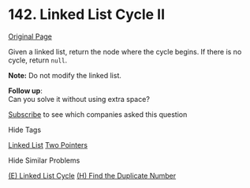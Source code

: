# 142. Linked List Cycle II

[Original Page](https://leetcode.com/problems/linked-list-cycle-ii/)

Given a linked list, return the node where the cycle begins. If there is no cycle, return `null`.

**Note:** Do not modify the linked list.

**Follow up**:  
Can you solve it without using extra space?

<div>

[Subscribe](/subscribe/) to see which companies asked this question

</div>

<div>

<div id="tags" class="btn btn-xs btn-warning">Hide Tags</div>

<span class="hidebutton" style="display: inline;">[Linked List](/tag/linked-list/) [Two Pointers](/tag/two-pointers/)</span></div>

<div>

<div id="similar" class="btn btn-xs btn-warning">Hide Similar Problems</div>

<span class="hidebutton" style="display: inline;">[(E) Linked List Cycle](/problems/linked-list-cycle/) [(H) Find the Duplicate Number](/problems/find-the-duplicate-number/)</span></div>